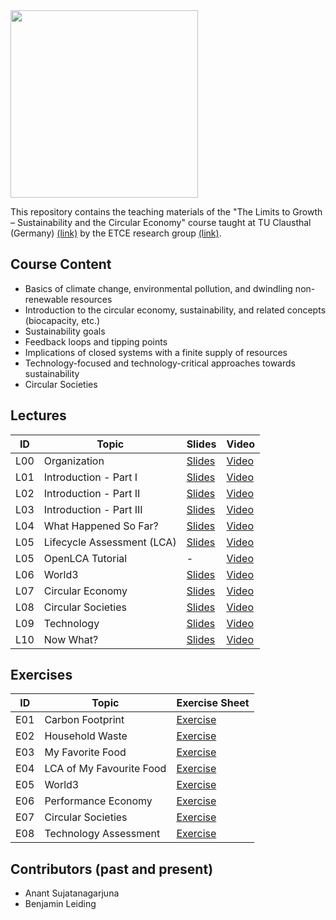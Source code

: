 <img src="https://www.presse.tu-clausthal.de/fileadmin/Presse/images/Corporate_Design/Logo/Logo_TUC_en_CMYK.jpg" width="300">

This repository contains the teaching materials of the "The Limits to Growth – Sustainability and the Circular Economy" course taught at TU Clausthal (Germany) [(link)](https://www.isse.tu-clausthal.de/en/) by the ETCE research group [(link)](https://etce-lab.com).

## Course Content

- Basics of climate change, environmental pollution, and dwindling non-renewable resources
- Introduction to the circular economy, sustainability, and related concepts (biocapacity, etc.)
- Sustainability goals
- Feedback loops and tipping points
- Implications of closed systems with a finite supply of resources
- Technology-focused and technology-critical approaches towards sustainability
- Circular Societies


## Lectures

| ID    | Topic                                   | Slides                                                | Video |
|-------|-----------------------------------------|-------------------------------------------------------|-------|
| L00   | Organization                            | [Slides](LTG-L00-Organization.pdf)                    | [Video](https://video.tu-clausthal.de/vorlesung/the-limits-to-growth-sustainability-and-the-circular-economy_1270.html) |
| L01   | Introduction - Part I  		  | [Slides](LTG-L01-Introduction-I.pdf)		  | [Video](https://video.tu-clausthal.de/vorlesung/the-limits-to-growth-sustainability-and-the-circular-economy_1270.html) |
| L02   | Introduction - Part II  		  | [Slides](LTG-L02-Introduction-II.pdf)		| [Video](https://video.tu-clausthal.de/vorlesung/the-limits-to-growth-sustainability-and-the-circular-economy_1270.html) |
| L03   | Introduction - Part III  		  | [Slides](LTG-L03-Introduction-III.pdf)  | [Video](https://video.tu-clausthal.de/vorlesung/the-limits-to-growth-sustainability-and-the-circular-economy_1270.html) |
| L04   | What Happened So Far?			  | [Slides](LTG-L04-What-Happened-So-Far%3F.pdf)| [Video](https://video.tu-clausthal.de/vorlesung/the-limits-to-growth-sustainability-and-the-circular-economy_1270.html) |
| L05   | Lifecycle Assessment (LCA) |[Slides](LTG-L05-LCA.pdf) | [Video](https://video.tu-clausthal.de/vorlesung/the-limits-to-growth-sustainability-and-the-circular-economy_1270.html) |
| L05   | OpenLCA Tutorial   | - | [Video](https://video.tu-clausthal.de/vorlesung/the-limits-to-growth-sustainability-and-the-circular-economy_1270.html) |
| L06   | World3 | [Slides](LTG-L06-World3.pdf)| [Video](https://video.tu-clausthal.de/vorlesung/the-limits-to-growth-sustainability-and-the-circular-economy_1270.html)|
| L07   | Circular Economy | [Slides](LTG-L07-Circular-Economy-I.pdf)| [Video](https://video.tu-clausthal.de/vorlesung/the-limits-to-growth-sustainability-and-the-circular-economy_1270.html)|
| L08   | Circular Societies | [Slides](LTG-L08-Circular-Society.pdf) | [Video](https://video.tu-clausthal.de/vorlesung/the-limits-to-growth-sustainability-and-the-circular-economy_1270.html) |
| L09   | Technology | [Slides](LTG-L09-Technology.pdf) | [Video](https://video.tu-clausthal.de/vorlesung/the-limits-to-growth-sustainability-and-the-circular-economy_1270.html) |
| L10   | Now What? | [Slides](LTG-L10-Now-What.pdf) | [Video](https://video.tu-clausthal.de/vorlesung/the-limits-to-growth-sustainability-and-the-circular-economy_1270.html) |

## Exercises

| ID    | Topic                                   | Exercise Sheet                                     |
|-------|-----------------------------------------|----------------------------------------------------|
| E01   | Carbon Footprint                        | [Exercise](Exercises/E01-CarbonFootprint.pdf)      |
| E02   | Household Waste			  | [Exercise](Exercises/E02-Household-Waste.pdf)      |
| E03   | My Favorite Food			  | [Exercise](Exercises/E03-My-Favorite-Food.pdf)     |
| E04   | LCA of My Favourite Food| [Exercise](Exercises/E04-LCA-of-My-Favourite-Food.pdf)  |
| E05   | World3 | [Exercise](Exercises/E05-World3.pdf)  |
| E06   | Performance Economy | [Exercise](Exercises/E06-Performance-Economy.pdf)  |
| E07   | Circular Societies | [Exercise](Exercises/E07-Circular-Society.pdf) |
| E08   | Technology Assessment | [Exercise](Exercises/E08-Technology-Assessment.pdf) |

## Contributors (past and present)
- Anant Sujatanagarjuna
- Benjamin Leiding
